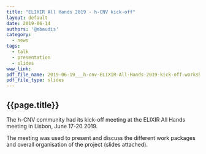 ```yaml
---
title: "ELIXIR All Hands 2019 - h-CNV kick-off"
layout: default
date: 2019-06-14
authors: '@mbaudis'
category:
  - news
tags:
  - talk
  - presentation
  - slides
www_link: 
pdf_file_name: 2019-06-19___h-cnv-ELIXIR-All-Hands-2019-kick-off-workshop.pdf
pdf_file_type: slides
---
```



## {{page.title}}

The h-CNV community had its kick-off meeting at the ELIXIR All Hands  meeting in Lisbon, June 17-20 2019.

The meeting was used to present and discuss the different work packages and overall organisation of the project (slides attached).

